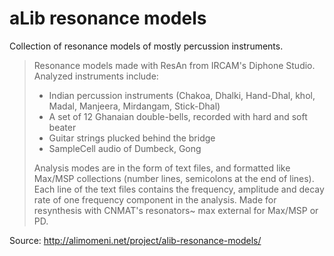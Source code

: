 # aLib resonance models

Collection of resonance models of mostly percussion instruments.

> Resonance models made with ResAn from IRCAM's Diphone Studio. Analyzed instruments include: 
>
> - Indian percussion instruments (Chakoa, Dhalki, Hand-Dhal, khol, Madal, Manjeera, Mirdangam, Stick-Dhal) 
> - A set of 12 Ghanaian double-bells, recorded with hard and soft beater 
> - Guitar strings plucked behind the bridge
> - SampleCell audio of Dumbeck, Gong 
>
> Analysis modes are in the form of text files, and formatted like Max/MSP collections (number lines, semicolons at the end of lines). Each line of the text files contains the frequency, amplitude and decay rate of one frequency component in the analysis. Made for resynthesis with CNMAT's resonators~ max external for Max/MSP or PD.

Source: http://alimomeni.net/project/alib-resonance-models/
